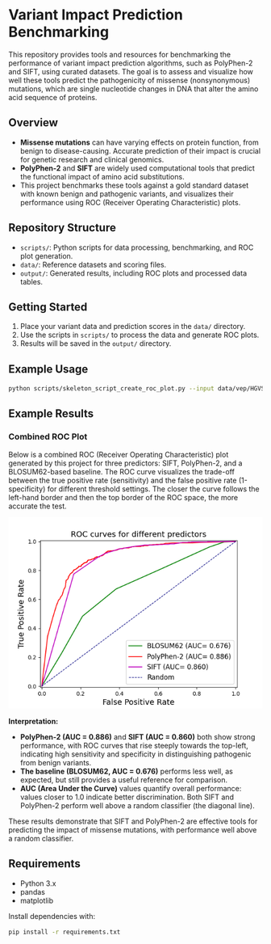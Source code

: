 # Variant Impact Prediction Benchmarking

This repository provides tools and resources for benchmarking the performance of variant impact prediction algorithms, such as PolyPhen-2 and SIFT, using curated datasets. The goal is to assess and visualize how well these tools predict the pathogenicity of missense (nonsynonymous) mutations, which are single nucleotide changes in DNA that alter the amino acid sequence of proteins.

## Overview
- **Missense mutations** can have varying effects on protein function, from benign to disease-causing. Accurate prediction of their impact is crucial for genetic research and clinical genomics.
- **PolyPhen-2** and **SIFT** are widely used computational tools that predict the functional impact of amino acid substitutions.
- This project benchmarks these tools against a gold standard dataset with known benign and pathogenic variants, and visualizes their performance using ROC (Receiver Operating Characteristic) plots.

## Repository Structure
- `scripts/`: Python scripts for data processing, benchmarking, and ROC plot generation.
- `data/`: Reference datasets and scoring files.
- `output/`: Generated results, including ROC plots and processed data tables.

## Getting Started
1. Place your variant data and prediction scores in the `data/` directory.
2. Use the scripts in `scripts/` to process the data and generate ROC plots.
3. Results will be saved in the `output/` directory.

## Example Usage
```bash
python scripts/skeleton_script_create_roc_plot.py --input data/vep/HGVS_2020_big_polyphen_scores.tsv --output output/roc_polyphen.png
```

## Example Results

### Combined ROC Plot

Below is a combined ROC (Receiver Operating Characteristic) plot generated by this project for three predictors: SIFT, PolyPhen-2, and a BLOSUM62-based baseline. The ROC curve visualizes the trade-off between the true positive rate (sensitivity) and the false positive rate (1-specificity) for different threshold settings. The closer the curve follows the left-hand border and then the top border of the ROC space, the more accurate the test.

![Combined ROC Curves](output/roc_combined.png)

**Interpretation:**
- **PolyPhen-2 (AUC = 0.886)** and **SIFT (AUC = 0.860)** both show strong performance, with ROC curves that rise steeply towards the top-left, indicating high sensitivity and specificity in distinguishing pathogenic from benign variants.
- **The baseline (BLOSUM62, AUC = 0.676)** performs less well, as expected, but still provides a useful reference for comparison.
- **AUC (Area Under the Curve)** values quantify overall performance: values closer to 1.0 indicate better discrimination. Both SIFT and PolyPhen-2 perform well above a random classifier (the diagonal line).

These results demonstrate that SIFT and PolyPhen-2 are effective tools for predicting the impact of missense mutations, with performance well above a random classifier.

## Requirements
- Python 3.x
- pandas
- matplotlib

Install dependencies with:
```bash
pip install -r requirements.txt
```
